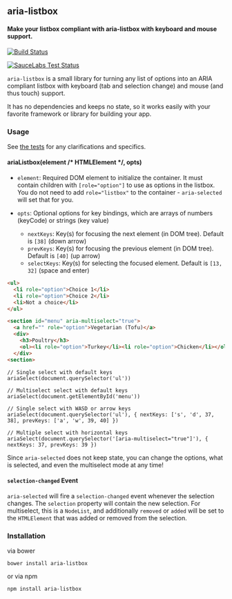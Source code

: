 ## aria-listbox

#### Make your listbox compliant with aria-listbox with keyboard and mouse support.

[![Build Status](https://secure.travis-ci.org/nathanboktae/aria-listbox.png)](http://travis-ci.org/nathanboktae/aria-listbox)

[![SauceLabs Test Status](https://saucelabs.com/browser-matrix/aria-listbox.svg)](https://saucelabs.com/u/aria-listbox)

`aria-listbox` is a small library for turning any list of options into an ARIA compliant listbox with keyboard (tab and selection change) and mouse (and thus touch) support.

It has no dependencies and keeps no state, so it works easily with your favorite framework or library for building your app.

### Usage

See [the tests](https://github.com/nathanboktae/aria-listbox/blob/master/tests/tests.js) for any clarifications and specifics.

#### ariaListbox(element /* HTMLElement */, opts)

- `element`: Required DOM element to initialize the container. It must contain children with `[role="option"]` to use as options in the listbox. You do not need to add `role="listbox"` to the container - `aria-selected` will set that for you.

- `opts`: Optional options for key bindings, which are arrays of numbers (keyCode) or strings (key value)

  - `nextKeys`: Key(s) for focusing the next element (in DOM tree). Default is `[38]` (down arrow)
  - `prevKeys`: Key(s) for focusing the previous element (in DOM tree). Default is `[40]` (up arrow)
  - `selectKeys`: Key(s) for selecting the focused element. Default is `[13, 32]` (space and enter)

```html
<ul>
  <li role="option">Choice 1</li>
  <li role="option">Choice 2</li>
  <li>Not a choice</li>
</ul>

<section id="menu" aria-multiselect="true">
  <a href="" role="option">Vegetarian (Tofu)</a>
  <div>
    <h3>Poultry</h3>
    <ol><li role="option">Turkey</li><li role="option">Chicken</li></ol>
  </div>
<section>
```

```
// Single select with default keys
ariaSelect(document.querySelector('ul'))

// Multiselect select with default keys
ariaSelect(document.getElementById('menu'))

// Single select with WASD or arrow keys
ariaSelect(document.querySelector('ul'), { nextKeys: ['s', 'd', 37, 38], prevKeys: ['a', 'w', 39, 40] })

// Multiple select with horizontal keys
ariaSelect(document.querySelector('[aria-multiselect="true"]'), { nextKeys: 37, prevKeys: 39 })
```

Since `aria-selected` does not keep state, you can change the options, what is selected, and even the multiselect mode at any time!

#### `selection-changed` Event

`aria-selected` will fire a `selection-changed` event whenever the selection changes. The `selection` property will contain the new selection. For multiselect, this is a `NodeList`, and additionally `removed` or `added` will be set to the `HTMLElement` that was added or removed from the selection.

### Installation

via bower

```
bower install aria-listbox
```

or via npm

```
npm install aria-listbox
```